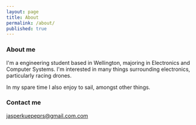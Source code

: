 ```yaml
---
layout: page
title: About
permalink: /about/
published: true
---
```




### About me

I'm a engineering student based in Wellington, majoring in Electronics and Computer Systems. I'm interested in many things surrounding electronics, particularly racing drones. 

In my spare time I also enjoy to sail, amongst other things.

### Contact me

[jasperkuepeprs@gmail.com.com](mailto:jasperkuepeprs@gmail.com.com)
